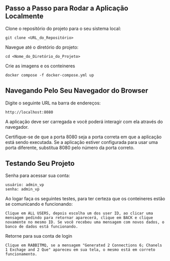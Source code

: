 ## Passo a Passo para Rodar a Aplicação Localmente

Clone o repositório do projeto para o seu sistema local:

    git clone <URL_do_Repositório>

Navegue até o diretório do projeto:

    cd <Nome_do_Diretório_do_Projeto>

Crie as imagens e os conteineres

    docker compose -f docker-compose.yml up

## Navegando Pelo Seu Navegador do Browser

Digite o seguinte URL na barra de endereços:

    http://localhost:8080

A aplicação deve ser carregada e você poderá interagir com ela através do navegador.

Certifique-se de que a porta 8080 seja a porta correta em que a aplicação está sendo executada. Se a aplicação estiver configurada para usar uma porta diferente, substitua 8080 pelo número da porta correto.

## Testando Seu Projeto

Senha para acessar sua conta:

    usuário: admin_vp
    senha: admin_vp

Ao logar faça os seguintes testes, para ter certeza que os conteineres estão se comunicando e funcionando:

    Clique em ALL USERS, depois escolha um dos user ID, ao clicar uma mensagem pedindo para retornar aparecerá, clique em BACK e clique novamente no mesmo ID. Se você recebeu uma mensagem com novos dados, o banco de dados está funcionando.

Retorne para sua conta de login

    Clique em RABBITMQ, se a mensagem "Generated 2 Connections 6; Chanels 1 Exchage and 2 Que" apareceu em sua tela, o mesmo está em correto funcionamento.


